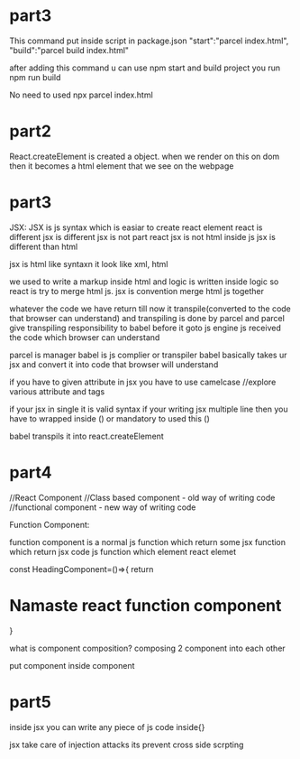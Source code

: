# part3 

This command put inside script in package.json
   "start":"parcel index.html",
    "build":"parcel build index.html"

after adding this command u can use npm start and build project you run npm run build

No need to used npx parcel index.html

# part2 

React.createElement is created a object.
when we render on this on dom then it becomes a html element that we see on the webpage

# part3

JSX:
JSX is js syntax which is easiar to create react element
react is different 
jsx is different
jsx is not part react
jsx is not html inside js
jsx is different than html

jsx is html like syntaxn it look like xml, html

we used to write a markup inside html and logic is written inside logic so react is try to merge html js.
jsx is convention merge html js together

whatever the code we have return till now it transpile(converted to the code that browser can understand) and transpiling is done by parcel and parcel give transpiling responsibility to babel before it goto js engine 
js received the code which browser can understand 

parcel is manager 
babel is js complier or transpiler 
babel basically takes ur jsx and convert it into code that browser will understand


if you have to given attribute in jsx you have to use camelcase
//explore various attribute and tags

if your jsx in single it is valid syntax
if your writing jsx multiple line then you have to wrapped inside () or mandatory to used this ()

babel transpils it into react.createElement

# part4

//React Component
//Class based component - old way of writing code
//functional component - new way of writing code

Function Component:

function component is a normal js function which return some jsx
function which return jsx code
js function which element react elemet

const HeadingComponent=()=>{
    return <h1>Namaste react function component</h1>

}

what is component composition?
composing 2 component into each other

put component inside component

# part5

inside jsx you can write any piece of js code inside{}

jsx take care of injection attacks
its prevent cross side scrpting